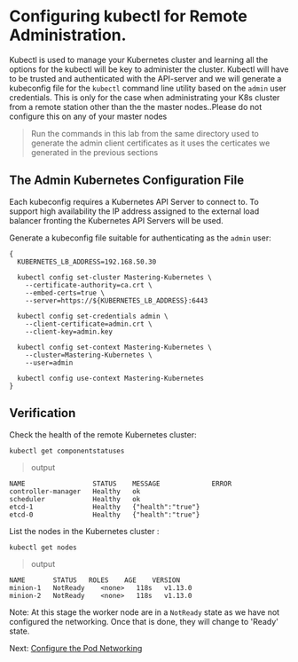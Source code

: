 # Configuring kubectl for Remote Administration.
Kubectl is used to manage your Kubernetes cluster and learning all the options for the kubectl will be key to administer the cluster.
Kubectl will have to be trusted and authenticated with the API-server and we will generate a kubeconfig file for the `kubectl` command line utility based on the `admin` user credentials. This is only for the case when administrating your K8s cluster from a remote station other than the the master nodes..Please do not configure this on any of your master nodes

> Run the commands in this lab from the same directory used to generate the admin client certificates as it uses the certicates we generated in the previous sections

## The Admin Kubernetes Configuration File

Each kubeconfig requires a Kubernetes API Server to connect to. To support high availability the IP address assigned to the external load balancer fronting the Kubernetes API Servers will be used.

Generate a kubeconfig file suitable for authenticating as the `admin` user:

```
{
  KUBERNETES_LB_ADDRESS=192.168.50.30

  kubectl config set-cluster Mastering-Kubernetes \
    --certificate-authority=ca.crt \
    --embed-certs=true \
    --server=https://${KUBERNETES_LB_ADDRESS}:6443

  kubectl config set-credentials admin \
    --client-certificate=admin.crt \
    --client-key=admin.key

  kubectl config set-context Mastering-Kubernetes \
    --cluster=Mastering-Kubernetes \
    --user=admin

  kubectl config use-context Mastering-Kubernetes
}
```

## Verification

Check the health of the remote Kubernetes cluster:

```
kubectl get componentstatuses
```

> output

```
NAME                 STATUS    MESSAGE             ERROR
controller-manager   Healthy   ok
scheduler            Healthy   ok
etcd-1               Healthy   {"health":"true"}
etcd-0               Healthy   {"health":"true"}
```

List the nodes in the Kubernetes cluster :

```
kubectl get nodes
```

> output

```
NAME       STATUS   ROLES    AGE    VERSION
minion-1   NotReady    <none>   118s   v1.13.0
minion-2   NotReady    <none>   118s   v1.13.0
```
Note: At this stage the worker node are in a `NotReady` state as we have not configured the networking. Once that is done, they will change to 'Ready' state.

Next: [Configure the Pod Networking](Provisioning-POD-Network.md)
